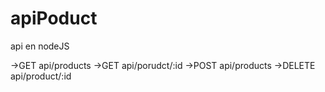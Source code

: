 # apiPoduct
api en nodeJS

->GET api/products
->GET api/porudct/:id
->POST api/products
->DELETE api/product/:id
